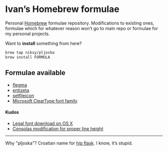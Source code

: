 # Ivan’s Homebrew formulae

Personal [Homebrew](http://brew.sh) formulae repository. Modifications to
existing ones, formulae which for whatever reason won’t go to main repo or
formulae for my personal projects.

Want to **install** something from here?

```bash
brew tap niksy/pljoska
brew install FORMULA
```

## Formulae available

* [flegma](https://github.com/niksy/flegma)
* [entizeta](https://github.com/niksy/entizeta)
* [setfileicon](http://www.cocoabuilder.com/archive/xcode/250445-custom-icon-for-bundle.html#250519)
* [Microsoft ClearType font family](http://www.microsoft.com/typography/cleartypefonts.mspx)

#### Kudos

* [Legal font download on OS X](http://www.wezm.net/technical/2010/08/howto-install-consolas-font-mac/)
* [Consolas modification for proper line height](https://gist.github.com/evocateur/79238)

---

Why "pljoska"? Croatian name for [hip flask](http://en.wikipedia.org/wiki/Hip_flask). I know, it’s stupid.
